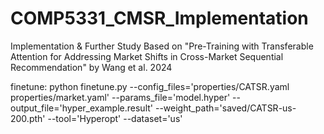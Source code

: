 # COMP5331_CMSR_Implementation
Implementation &amp; Further Study Based on "Pre-Training with Transferable Attention for Addressing Market Shifts in Cross-Market Sequential Recommendation" by Wang et al. 2024

finetune: python finetune.py --config_files='properties/CATSR.yaml properties/market.yaml' --params_file='model.hyper' --output_file='hyper_example.result' --weight_path='saved/CATSR-us-200.pth' --tool='Hyperopt' --dataset='us'
